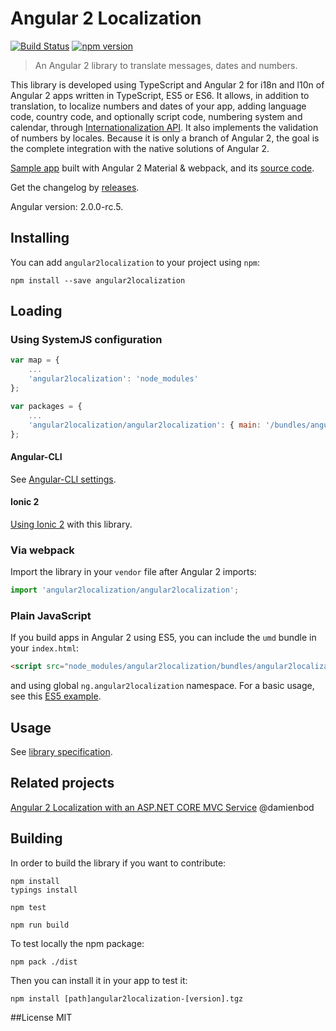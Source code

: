 # Angular 2 Localization
[![Build Status](https://travis-ci.org/robisim74/angular2localization.svg?branch=master)](https://travis-ci.org/robisim74/angular2localization) [![npm version](https://badge.fury.io/js/angular2localization.svg)](https://badge.fury.io/js/angular2localization)
> An Angular 2 library to translate messages, dates and numbers.

This library is developed using TypeScript and Angular 2 for i18n and l10n of Angular 2 apps written in TypeScript, ES5 or ES6. 
It allows, in addition to translation, to localize numbers and dates of your app, adding language code, country code, and optionally script code, numbering system and calendar, through [Internationalization API](https://developer.mozilla.org/it/docs/Web/JavaScript/Reference/Global_Objects/Intl). It also implements the validation of numbers by locales. 
Because it is only a branch of Angular 2, the goal is the complete integration with the native solutions of Angular 2.

[Sample app](http://robisim74.github.io/angular2localization) built with Angular 2 Material & webpack, and its [source code](https://github.com/robisim74/angular2localization/tree/gh-pages).

Get the changelog by [releases](https://github.com/robisim74/angular2localization/releases).

Angular version: 2.0.0-rc.5.

## Installing
You can add `angular2localization` to your project using `npm`:
```Shell
npm install --save angular2localization
```

## Loading
### Using SystemJS configuration
```JavaScript
var map = {
    ...
    'angular2localization': 'node_modules'
};

var packages = {
    ...
    'angular2localization/angular2localization': { main: '/bundles/angular2localization.umd.min.js', defaultExtension: 'js' }
};
```
#### Angular-CLI
See [Angular-CLI settings](https://github.com/robisim74/angular2localization/blob/master/doc/spec.md#Appendix%20A).
#### Ionic 2
[Using Ionic 2](https://github.com/robisim74/angular2localization/blob/master/doc/spec.md#Appendix%20B) with this library.

### Via webpack
Import the library in your `vendor` file after Angular 2 imports:
```TypeScript
import 'angular2localization/angular2localization';
```

### Plain JavaScript
If you build apps in Angular 2 using ES5, you can include the `umd` bundle in your `index.html`:
```Html
<script src="node_modules/angular2localization/bundles/angular2localization.umd.min.js"></script>
```
and using global `ng.angular2localization` namespace. For a basic usage, see this [ES5 example](https://github.com/robisim74/angular2localization/blob/master/doc/spec.md#Appendix%20C).

## Usage
See [library specification](https://github.com/robisim74/angular2localization/blob/master/doc/spec.md).

## Related projects
[Angular 2 Localization with an ASP.NET CORE MVC Service](https://damienbod.com/2016/04/29/angular-2-localization-with-an-asp-net-core-mvc-service/) @damienbod

## Building
In order to build the library if you want to contribute:
```Shell
npm install
typings install

npm test

npm run build
```
To test locally the npm package:
```Shell
npm pack ./dist
```
Then you can install it in your app to test it:
```Shell
npm install [path]angular2localization-[version].tgz
```

##License
MIT
